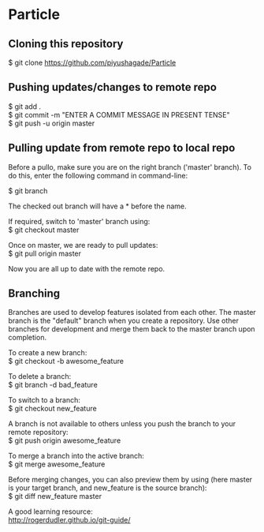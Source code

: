 # Particle

## Cloning this repository
$ git clone https://github.com/piyushagade/Particle

## Pushing updates/changes to remote repo
$ git add . <br>
$ git commit -m "ENTER A COMMIT MESSAGE IN PRESENT TENSE"<br>
$ git push -u origin master

## Pulling update from remote repo to local repo
Before a pullo, make sure you are on the right branch ('master' branch). To do this, enter the following command in command-line:

$ git branch

The checked out branch will have a * before the name.

If required, switch to 'master' branch using: <br>
$ git checkout master

Once on master, we are ready to pull updates: <br>
$ git pull origin master

Now you are all up to date with the remote repo.

## Branching
Branches are used to develop features isolated from each other. The master branch is the "default" branch when you create a repository. Use other branches for development and merge them back to the master branch upon completion.

To create a new branch: <br>
$ git checkout -b awesome_feature

To delete a branch: <br>
$ git branch -d bad_feature

To switch to a branch: <br>
$ git checkout new_feature

A branch is not available to others unless you push the branch to your remote repository: <br>
$ git push origin awesome_feature

To merge a branch into the active branch: <br>
$ git merge awesome_feature

Before merging changes, you can also preview them by using (here master is your target branch, and new_feature is the source branch): <br>
$ git diff new_feature master

A good learning resource: <br>
http://rogerdudler.github.io/git-guide/
